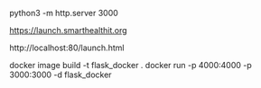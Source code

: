 python3 -m http.server 3000

https://launch.smarthealthit.org

http://localhost:80/launch.html


docker image build -t flask_docker .
docker run -p 4000:4000 -p 3000:3000 -d flask_docker
